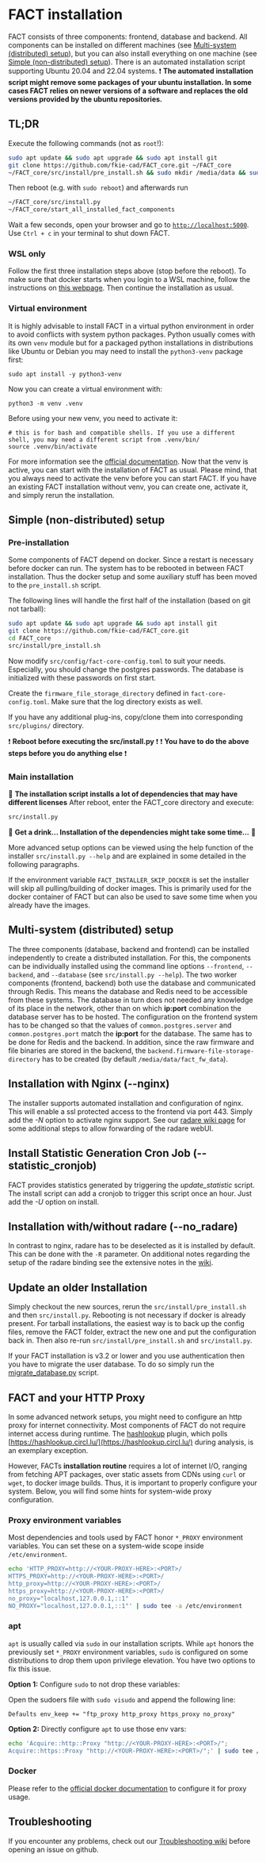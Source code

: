 # FACT installation

FACT consists of three components: frontend, database and backend.
All components can be installed on different machines (see [Multi-system (distributed) setup](#multi-system-distributed-setup)), but you can also install everything on one machine (see [Simple (non-distributed) setup](#simple-non-distributed-setup)).
There is an automated installation script supporting Ubuntu 20.04 and 22.04 systems.
:exclamation: **The automated installation script might remove some packages of your ubuntu installation. In some cases
FACT relies on newer versions of a software and replaces the old versions provided by the ubuntu repositories.**

## TL;DR

Execute the following commands (not as `root`!):
```sh
sudo apt update && sudo apt upgrade && sudo apt install git
git clone https://github.com/fkie-cad/FACT_core.git ~/FACT_core
~/FACT_core/src/install/pre_install.sh && sudo mkdir /media/data && sudo chown -R $USER /media/data
```

Then reboot (e.g. with `sudo reboot`) and afterwards run

```sh
~/FACT_core/src/install.py
~/FACT_core/start_all_installed_fact_components
```

Wait a few seconds, open your browser and go to [`http://localhost:5000`](http://localhost:5000).
Use `Ctrl + c` in your terminal to shut down FACT.

### WSL only

Follow the first three installation steps above (stop before the reboot).
To make sure that docker starts when you login to a WSL machine, follow the instructions on [this webpage](https://blog.nillsf.com/index.php/2020/06/29/how-to-automatically-start-the-docker-daemon-on-wsl2/).
Then continue the installation as usual.

### Virtual environment

It is highly advisable to install FACT in a virtual python environment in order to avoid conflicts with system python packages.
Python usually comes with its own `venv` module but for a packaged python installations in distributions like Ubuntu or
Debian you may need to install the `python3-venv` package first:

```shell
sudo apt install -y python3-venv
```

Now you can create a virtual environment with:

```shell
python3 -m venv .venv
``` 

Before using your new venv, you need to activate it:

```shell
# this is for bash and compatible shells. If you use a different shell, you may need a different script from .venv/bin/
source .venv/bin/activate
```

For more information see the [official documentation](https://docs.python.org/3/library/venv.html).
Now that the venv is active, you can start with the installation of FACT as usual.
Please mind, that you always need to activate the venv before you can start FACT.
If you have an existing FACT installation without venv, you can create one, activate it, and simply rerun the installation.

## Simple (non-distributed) setup

### Pre-installation

Some components of FACT depend on docker.
Since a restart is necessary before docker can run.
The system has to be rebooted in between FACT installation.
Thus the docker setup and some auxiliary stuff has been moved to the `pre_install.sh` script.

The following lines will handle the first half of the installation (based on git not tarball):

```sh
sudo apt update && sudo apt upgrade && sudo apt install git
git clone https://github.com/fkie-cad/FACT_core.git
cd FACT_core
src/install/pre_install.sh
```

Now modify `src/config/fact-core-config.toml` to suit your needs.
Especially, you should change the postgres passwords.
The database is initialized with these passwords on first start.

Create the `firmware_file_storage_directory` defined in `fact-core-config.toml`.
Make sure that the log directory exists as well.

If you have any additional plug-ins, copy/clone them into corresponding `src/plugins/` directory.

:exclamation: **Reboot before executing the src/install.py** :exclamation:
:exclamation: **You have to do the above steps before you do anything else** :exclamation:

### Main installation

:customs: **The installation script installs a lot of dependencies that may have different licenses**
After reboot, enter the FACT_core directory and execute:

```sh
src/install.py
```

:beer: **Get a drink... Installation of the dependencies might take some time...** :tea:

More advanced setup options can be viewed using the help function of the installer `src/install.py --help` and are 
explained in some detailed in the following paragraphs.

If the environment variable `FACT_INSTALLER_SKIP_DOCKER` is set the installer
will skip all pulling/building of docker images.
This is primarily used for the docker container of FACT but can also be used to
save some time when you already have the images.

## Multi-system (distributed) setup

The three components (database, backend and frontend) can be installed independently to create a distributed installation.
For this, the components can be individually installed using the command line options `--frontend`, `--backend`, and
`--database` (see `src/install.py --help`).
The two worker components (frontend, backend) both use the database and communicated through Redis.
This means the database and Redis need to be accessible from these systems.
The database in turn does not needed any knowledge of its place in the network, other than on which **ip:port** 
combination the database server has to be hosted.
The configuration on the frontend system has to be changed so that the values of `common.postgres.server` and 
`common.postgres.port` match the **ip:port** for the database.
The same has to be done for Redis and the backend.
In addition, since the raw firmware and file binaries are stored in the backend, the 
`backend.firmware-file-storage-directory` has to be created (by default `/media/data/fact_fw_data`).

## Installation with Nginx (**--nginx**)

The installer supports automated installation and configuration of nginx.
This will enable a ssl protected access to the frontend via port 443.
Simply add the *-N* option to activate nginx support.
See our [radare wiki page](https://github.com/fkie-cad/FACT_core/wiki/radare-integration) for some additional steps to
allow forwarding of the radare webUI.

## Install Statistic Generation Cron Job (**--statistic_cronjob**)

FACT provides statistics generated by triggering the *update_statistic* script.
The install script can add a cronjob to trigger this script once an hour.
Just add the *-U* option on install.

## Installation with/without radare (**--no_radare**)

In contrast to nginx, radare has to be deselected as it is installed by default.
This can be done with the `-R` parameter.
On additional notes regarding the setup of the radare binding see the extensive notes in the [wiki](https://github.com/fkie-cad/FACT_core/wiki/radare-integration).

## Update an older Installation

Simply checkout the new sources, rerun the `src/install/pre_install.sh` and then `src/install.py`.
Rebooting is not necessary if docker is already present.
For tarball installations, the easiest way is to back up the config files, remove the FACT folder, extract the new one
and put the configuration back in.
Then also re-run `src/install/pre_install.sh` and `src/install.py`.

If your FACT installation is v3.2 or lower and you use authentication then you have to migrate the user database.
To do so simply run the [migrate_database.py](src/migrate_database.py) script.

## FACT and your HTTP Proxy

In some advanced network setups, you might need to configure an http proxy for internet connectivity.
Most components of FACT do not require internet access during runtime.
The [hashlookup](https://github.com/fkie-cad/FACT_core/blob/master/src/plugins/analysis/hashlookup/code/hashlookup.py)
plugin, which polls [https://hashlookup.circl.lu/](https://hashlookup.circl.lu/) during analysis, is an exemplary exception.

However, FACTs **installation routine** requires a lot of internet I/O, ranging from fetching APT packages, over static
assets from CDNs using `curl` or `wget`, to docker image builds.
Thus, it is important to properly configure your system.
Below, you will find some hints for system-wide proxy configuration.

### Proxy environment variables

Most dependencies and tools used by FACT honor `*_PROXY` environment variables.
You can set these on a system-wide scope inside `/etc/environment`.


```sh
echo 'HTTP_PROXY=http://<YOUR-PROXY-HERE>:<PORT>/
HTTPS_PROXY=http://<YOUR-PROXY-HERE>:<PORT>/
http_proxy=http://<YOUR-PROXY-HERE>:<PORT>/
https_proxy=http://<YOUR-PROXY-HERE>:<PORT>/
no_proxy="localhost,127.0.0.1,::1"
NO_PROXY="localhost,127.0.0.1,::1"' | sudo tee -a /etc/environment
```

### apt

`apt` is usually called via `sudo` in our installation scripts.
While `apt` honors the previously set `*_PROXY` environment variables, `sudo` is configured on some distributions to
drop them upon privilege elevation.
You have two options to fix this issue.


**Option 1:** Configure `sudo` to not drop these variables:

Open the sudoers file with `sudo visudo` and append the following line:
```
Defaults env_keep += "ftp_proxy http_proxy https_proxy no_proxy"
```

**Option 2:** Directly configure `apt` to use those env vars:

```sh
echo 'Acquire::http::Proxy "http://<YOUR-PROXY-HERE>:<PORT>/";
Acquire::https::Proxy "http://<YOUR-PROXY-HERE>:<PORT>/";' | sudo tee /etc/apt/apt.conf.d/00proxy
```

### Docker

Please refer to the [official docker documentation](https://docs.docker.com/network/proxy/) to configure it for proxy usage.

## Troubleshooting

If you encounter any problems, check out our [Troubleshooting wiki](https://github.com/fkie-cad/FACT_core/wiki/Troubleshooting)
before opening an issue on github.
